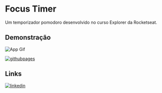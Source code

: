 # Focus Timer
Um temporizador pomodoro desenvolvido no curso Explorer da Rocketseat.
## Demonstração
![App Gif](https://media.giphy.com/media/v1.Y2lkPTc5MGI3NjExOGRzb2wyb3IxYW1rOHRsN2Q5cGwzOWJ5cG92bWYycTJ3M25yamhzZCZlcD12MV9pbnRlcm5hbF9naWZfYnlfaWQmY3Q9Zw/ANPUWFCICscdCubadE/giphy.gif)

[![githubpages](https://img.shields.io/badge/Focus%20Timer-222222?style=for-the-badge&logo=githubpages&logoColor=white)](https://thiagovirtuoso.github.io/FocusTimer-DarkMode/)
## Links
[![linkedin](https://img.shields.io/badge/linkedin-0A66C2?style=for-the-badge&logo=linkedin&logoColor=white)](https://www.linkedin.com/in/thiago-virtuoso-55a393285/)

